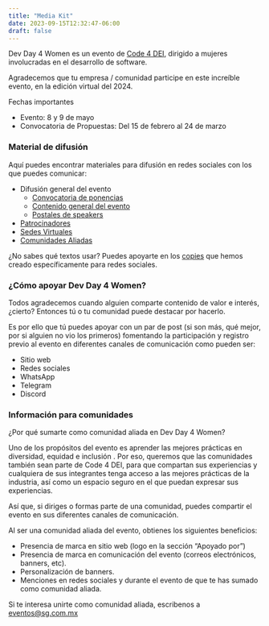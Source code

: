 ```yaml
---
title: "Media Kit"
date: 2023-09-15T12:32:47-06:00
draft: false
---
```


Dev Day 4 Women es un evento de <a href="https://code4dei.com/" target="_blank">Code 4 DEI</a>, dirigido a mujeres involucradas en el desarrollo de software.

Agradecemos que tu empresa / comunidad participe en este increíble evento, en la edición virtual del 2024.

Fechas importantes

* Evento: 8 y 9 de mayo
* Convocatoria de Propuestas: Del 15 de febrero al 24 de marzo

### Material de difusión

Aquí puedes encontrar materiales para difusión en redes sociales con los que puedes comunicar:

* Difusión general del evento
  - <a href="https://drive.google.com/drive/folders/1HMC7kD-YXsSvAKsPMyW_t9MzpW_L2zry" target="_blank">Convocatoria de ponencias</a>
  - <a href="https://drive.google.com/drive/folders/1aAF-bgXXpUHu6VuNcehacoicQaauOyLN" target="_blank">Contenido general del evento</a>
  - <a href="https://drive.google.com/drive/folders/1GnJIOLMnni4qe7Z_ylgGvfFj1joEbP3X" target="_blank">Postales de speakers</a>
* <a href="https://drive.google.com/drive/folders/1ky6ymb6PzqSqRpNKXye--ZHF4b6RpYX7" target="_blank">Patrocinadores</a>
* <a href="https://drive.google.com/drive/folders/1s--D43rT2jsnquhotiQ_WPq-ZHshH6ck" target="_blank">Sedes Virtuales</a>
* <a href="https://drive.google.com/drive/folders/13KvsWCgqwFhUx2NqHqabZKt7KdoOADbD" target="_blank">Comunidades Aliadas</a>

¿No sabes qué textos usar? Puedes apoyarte en los <a href="https://docs.google.com/document/d/15N0BC_CYA6LJZlGjYe2hFRnVSMlwRa1gnRJKxTlWSmQ/edit" target="_blank">copies</a> que hemos creado específicamente para redes sociales.

### ¿Cómo apoyar Dev Day 4 Women?
Todos agradecemos cuando alguien comparte contenido de valor e interés, ¿cierto? Entonces tú o tu comunidad puede destacar por hacerlo.

Es por ello que tú puedes apoyar con un par de post (si son más, qué mejor, por si alguien no vio los primeros) fomentando la participación y registro previo al evento en diferentes canales de comunicación como pueden ser:

* Sitio web
* Redes sociales
* WhatsApp
* Telegram
* Discord

### Información para comunidades

¿Por qué sumarte como comunidad aliada en Dev Day 4 Women?

Uno de los propósitos del evento es aprender las mejores prácticas en diversidad, equidad e inclusión . Por eso, queremos que las comunidades también sean parte de Code 4 DEI, para que compartan sus experiencias y cualquiera de sus integrantes tenga acceso a las mejores prácticas de la industria, así como un espacio seguro en el que puedan expresar sus experiencias.

Así que, si diriges o formas parte de una comunidad, puedes compartir el evento en sus diferentes canales de comunicación.

Al ser una comunidad aliada del evento, obtienes los siguientes beneficios:

* Presencia de marca en sitio web (logo en la sección “Apoyado por”)
* Presencia de marca en comunicación del evento (correos electrónicos, banners, etc).
* Personalización de banners.
* Menciones en redes sociales y durante el evento de que te has sumado como comunidad aliada.

Si te interesa unirte como comunidad aliada, escribenos a eventos@sg.com.mx